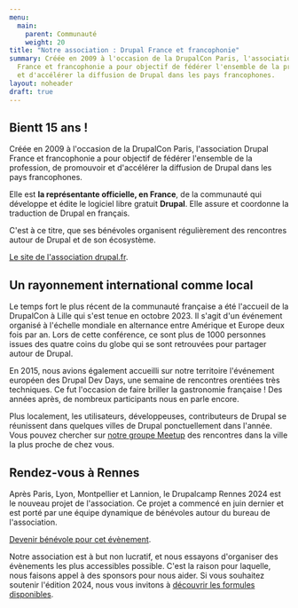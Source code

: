 ```yaml
---
menu:
  main:
    parent: Communauté
    weight: 20
title: "Notre association : Drupal France et francophonie"
summary: Créée en 2009 à l'occasion de la DrupalCon Paris, l'association Drupal
  France et francophonie a pour objectif de fédérer l'ensemble de la profession
  et d'accélérer la diffusion de Drupal dans les pays francophones.
layout: noheader
draft: true
---
```

## Bientt 15 ans !

Créée en 2009 à l'occasion de la DrupalCon Paris, l'association Drupal France et francophonie a pour objectif de fédérer l'ensemble de la profession, de promouvoir et d'accélérer la diffusion de Drupal dans les pays francophones.

Elle est **la représentante officielle, en France**, de la communauté qui développe et édite le logiciel libre gratuit **Drupal**. Elle assure et coordonne la traduction de Drupal en français.

C'est à ce titre, que ses bénévoles organisent régulièrement des rencontres autour de Drupal et de son écosystème.

[Le site de l'association drupal.fr](https://www.drupal.fr/notre-association).


## Un rayonnement international comme local

Le temps fort le plus récent de la communauté française a été l'accueil de la DrupalCon à Lille qui s'est tenue en octobre 2023. Il s'agit d'un événement organisé à l'échelle mondiale en alternance entre Amérique et Europe deux fois par an.
Lors de cette conférence, ce sont plus de 1000 personnes issues des quatre coins du globe qui se sont retrouvées pour partager autour de Drupal.

En 2015, nous avions également accueilli sur notre territoire l'événement européen des Drupal Dev Days, une semaine de rencontres orentiées très techniques. Ce fut l'occasion de faire briller la gastronomie française ! Des années après, de nombreux participants nous en parle encore.

Plus localement, les utilisateurs, développeuses, contributeurs de Drupal se réunissent dans quelques villes de Drupal ponctuellement dans l'année. Vous pouvez chercher sur [notre groupe Meetup](https://www.meetup.com/fr-FR/drupal-france-francophonie/) des rencontres dans la ville la plus proche de chez vous.

## Rendez-vous à Rennes

Après Paris, Lyon, Montpellier et Lannion, le Drupalcamp Rennes 2024 est le nouveau projet de l'association. Ce projet a commencé en juin dernier et est porté par une équipe dynamique de bénévoles autour du bureau de l'association.

[Devenir bénévole pour cet évènement](/contact).

Notre association est à but non lucratif, et nous essayons d'organiser des évènements les plus accessibles possible. C'est la raison pour laquelle, nous faisons appel à des sponsors pour nous aider.
Si vous souhaitez soutenir l'édition 2024, nous vous invitons à [découvrir les formules disponibles](/sponsors/grille/).